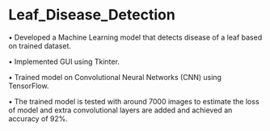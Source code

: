 # Leaf_Disease_Detection

• Developed a Machine Learning model that detects disease of a leaf based on trained dataset.

• Implemented GUI using Tkinter.

• Trained model on Convolutional Neural Networks (CNN) using TensorFlow.

• The trained model is tested with around 7000 images to estimate the loss of model and extra convolutional
layers are added and achieved an accuracy of 92%.
